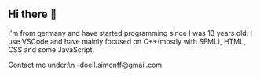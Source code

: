 ## Hi there 👋

I'm from germany and have started programming since I was 13 years old. I use VSCode and have mainly focused on C++(mostly with SFML), HTML, CSS and some JavaScript.

Contact me under:\n
  -doell.simonff@gmail.com


<!--
**SimonDoell/SimonDoell** is a ✨ _special_ ✨ repository because its `README.md` (this file) appears on your GitHub profile.

Here are some ideas to get you started:

- 🔭 I’m currently working on ...
- 🌱 I’m currently learning ...
- 👯 I’m looking to collaborate on ...
- 🤔 I’m looking for help with ...
- 💬 Ask me about ...
- 📫 How to reach me: ...
- 😄 Pronouns: ...
- ⚡ Fun fact: ...
-->
